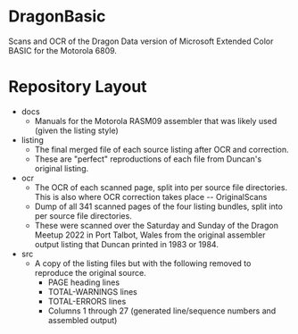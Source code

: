 # DragonBasic
Scans and OCR of the Dragon Data version of Microsoft Extended Color BASIC for the Motorola 6809.

# Repository Layout
- docs
  - Manuals for the Motorola RASM09 assembler that was likely used (given the listing style)
- listing
  - The final merged file of each source listing after OCR and correction.
  - These are "perfect" reproductions of each file from Duncan's original listing.
- ocr
  - The OCR of each scanned page, split into per source file directories. This is also where OCR correction takes place
-- OriginalScans
  - Dump of all 341 scanned pages of the four listing bundles, split into per source file directories.
  - These were scanned over the Saturday and Sunday of the Dragon Meetup 2022 in Port Talbot, Wales from the original assembler output listing that Duncan printed in 1983 or 1984.
- src
  - A copy of the listing files but with the following removed to reproduce the original source.
    - PAGE heading lines
    - TOTAL-WARNINGS lines
    - TOTAL-ERRORS lines
    - Columns 1 through 27 (generated line/sequence numbers and assembled output)


